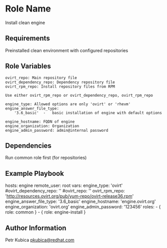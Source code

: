 Role Name
=========

Install clean engine

Requirements
------------

Preinstalled clean environment with configured repositories

Role Variables
--------------

    ovirt_repo: Main repository file 
    ovirt_dependency_repo: Dependency repository file
    ovirt_rpm_repo: Install repository files from RPM 
    
    Use either ovirt_rpm_repo or ovirt_dependency_repo, ovirt_rpm_repo
    
    engine_type: Allowed options are only 'ovirt' or 'rhevm'
    engine_answer_file_type: 
        '3.6_basic'  -   basic installation of engine with default options
        
    engine_hostname: FQDN of engine
    engine_organization: Organization
    engine_admin_password: admin@internal password

Dependencies
------------

Run common role first (for repositories)

Example Playbook
----------------

  hosts: engine
    remote_user: root
    vars:
      engine_type: 'ovirt'
      #ovirt_dependency_repo: ''
      #ovirt_repo: ''
      ovirt_rpm_repo: 'http://resources.ovirt.org/pub/yum-repo/ovirt-release36.rpm'
      engine_answer_file_type: '3.6_basic'
      engine_hostname: 'engine.ovirt.org'
      engine_organization: 'ovirt.org'
      engine_admin_password: '123456'
    roles:
      - { role: common }
      - { role: engine-install }


Author Information
------------------

Petr Kubica
pkubica@redhat.com
